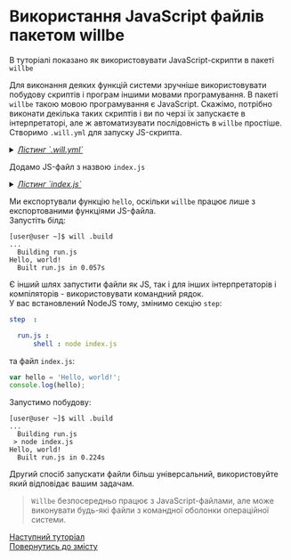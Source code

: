 # Використання JavaScript файлів пакетом willbe

В туторіалі показано як використовувати JavaScript-скрипти в пакеті `willbe`

Для виконання деяких функцій системи зручніше використовувати побудову скриптів і програм іншими мовами програмування. В пакеті `willbe` такою мовою програмування є JavaScript. Скажімо, потрібно виконати декілька таких скриптів і ви по черзі їх запускаєте в інтерпретаторі, але ж автоматизувати послідовність в `willbe` простіше.  
Створимо `.will.yml` для запуску JS-скрипта.
<details>
    <summary><u><em>Лістинг `.will.yml`</em></u></summary>

```yaml
about :

  name : usingJS
  description : "To use JS in willbe"
  version : 0.0.1

path :

  js.path :
    path : 'index.js'

step  :

  run.js :
      js : path::js.*

build :

  run.js :
      criterion :
          default : 1
      steps :
          - run.*

```

</details>

Додамо JS-файл з назвою `index.js`

<details>
    <summary><u><em>Лістинг `index.js`</em></u></summary>

```js
function hello(){
    console.log('Hello, world!')
}

module.exports = hello;

```

</details>

Ми експортували функцію `hello`, оскільки `willbe` працює лише з експортованими функціями JS-файла.  
Запустіть білд:

```
[user@user ~]$ will .build
...
  Building run.js
Hello, world!
  Built run.js in 0.057s

```

Є інший шлях запустити файли як JS, так і для інших інтерпретаторів і компіляторів - використовувати командний рядок.  
У вас встановлений NodeJS тому, змінимо секцію `step`:

```yaml
step  :

  run.js :
      shell : node index.js

```

та файл `index.js`:

```js
var hello = 'Hello, world!';
console.log(hello);

```

Запустимо побудову:

```
[user@user ~]$ will .build
...
  Building run.js
 > node index.js
Hello, world!
  Built run.js in 0.224s

```
Другий спосіб запускати файли більш універсальний, використовуйте який відповідає вашим задачам.

> `Willbe` безпосередньо працює з JavaScript-файлами, але може виконувати будь-які файли з командної оболонки операційної системи.

[Наступний туторіал]()  
[Повернутись до змісту](Topics.ukr.md)